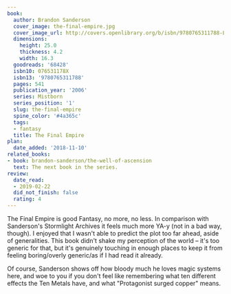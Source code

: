 ```yaml
---
book:
  author: Brandon Sanderson
  cover_image: the-final-empire.jpg
  cover_image_url: http://covers.openlibrary.org/b/isbn/9780765311788-L.jpg
  dimensions:
    height: 25.0
    thickness: 4.2
    width: 16.3
  goodreads: '68428'
  isbn10: 076531178X
  isbn13: '9780765311788'
  pages: 541
  publication_year: '2006'
  series: Mistborn
  series_position: '1'
  slug: the-final-empire
  spine_color: '#4a365c'
  tags:
  - fantasy
  title: The Final Empire
plan:
  date_added: '2018-11-10'
related_books:
- book: brandon-sanderson/the-well-of-ascension
  text: The next book in the series.
review:
  date_read:
  - 2019-02-22
  did_not_finish: false
  rating: 4
---
```


The Final Empire is good Fantasy, no more, no less. In comparison with Sanderson's Stormlight Archives it feels much more YA-y (not in a bad way, though). I enjoyed that I wasn't able to predict the plot too far ahead, aside of generalities. This book didn't shake my perception of the world – it's too generic for that, but it's genuinely touching in enough places to keep it from feeling boring/overly generic/as if I had read it already.

Of course, Sanderson shows off how bloody much he loves magic systems here, and woe to you if you don't feel like
remembering what ten different effects the Ten Metals have, and what "Protagonist surged copper" means.
